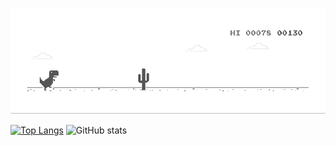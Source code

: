 ![image](https://github.com/NUISTGY/NUISTGY/blob/main/dino.gif)

[![Top Langs](https://github-readme-stats.vercel.app/api/top-langs/?username=Rockdow&layout=compact&theme=radical&card_width=300)](https://github.com/anuraghazra/github-readme-stats)
![GitHub stats](https://github-readme-stats.vercel.app/api?username=Rockdow&show_icons=true&theme=radical&line_height=20&include_all_commits=true&count_private=true)
